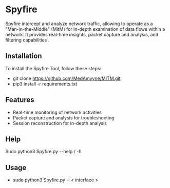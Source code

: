 # Spyfire

Spyfire intercept and analyze network traffic, allowing to operate as a "Man-in-the-Middle" (MitM) for in-depth examination of data flows within a network.
It provides real-time insights, packet capture and analysis, and filtering capabilities .

## Installation

To install the Spyfire Tool, follow these steps:

- git clone https://github.com/MedAmyyne/MITM.git
- pip3 install -r requirements.txt


## Features

- Real-time monitoring of network activities
- Packet capture and analysis for troubleshooting
- Session reconstruction for in-depth analysis


## Help

Sudo python3 Spyfire.py --help / -h 


 ## Usage

- sudo python3 Spyfire.py -i < interface >
